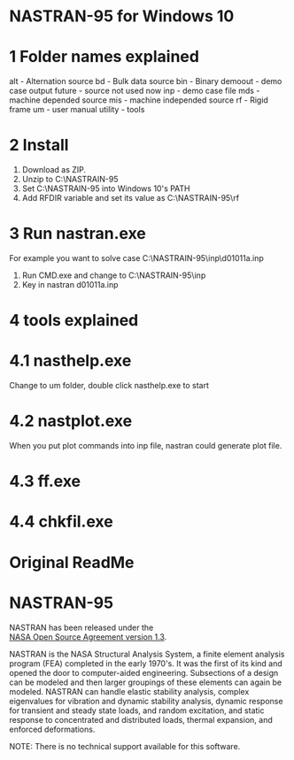 # NASTRAN-95 for Windows 10

# 1 Folder names explained

alt     - Alternation source
bd      - Bulk data source
bin     - Binary
demoout - demo case output
future  - source not used now
inp     - demo case file
mds     - machine depended source
mis     - machine independed source
rf      - Rigid frame
um      - user manual
utility - tools

# 2 Install

1. Download as ZIP. 
2. Unzip to C:\NASTRAIN-95
3. Set C:\NASTRAIN-95 into Windows 10's PATH
4. Add RFDIR variable and set its value as C:\NASTRAIN-95\rf 

# 3 Run nastran.exe

For example you want to solve case C:\NASTRAIN-95\inp\d01011a.inp

1. Run CMD.exe and change to C:\NASTRAIN-95\inp
6. Key in 
   nastran d01011a.inp
   
# 4 tools explained

# 4.1 nasthelp.exe

Change to um folder, double click nasthelp.exe to start

# 4.2 nastplot.exe

When you put plot commands into inp file, nastran could generate plot file. 

# 4.3 ff.exe

# 4.4 chkfil.exe





# Original ReadMe

# NASTRAN-95

NASTRAN has been released under the  
[NASA Open Source Agreement version 1.3](https://github.com/nasa/NASTRAN-95/raw/master/NASA%20Open%20Source%20Agreement-NASTRAN%2095.doc).


NASTRAN is the NASA Structural Analysis System, a finite element analysis program (FEA) completed in the early 1970's. It was the first of its kind and opened the door to computer-aided engineering. Subsections of a design can be modeled and then larger groupings of these elements can again be modeled. NASTRAN can handle elastic stability analysis, complex eigenvalues for vibration and dynamic stability analysis, dynamic response for transient and steady state loads, and random excitation, and static response to concentrated and distributed loads, thermal expansion, and enforced deformations.

NOTE: There is no technical support available for this software.
